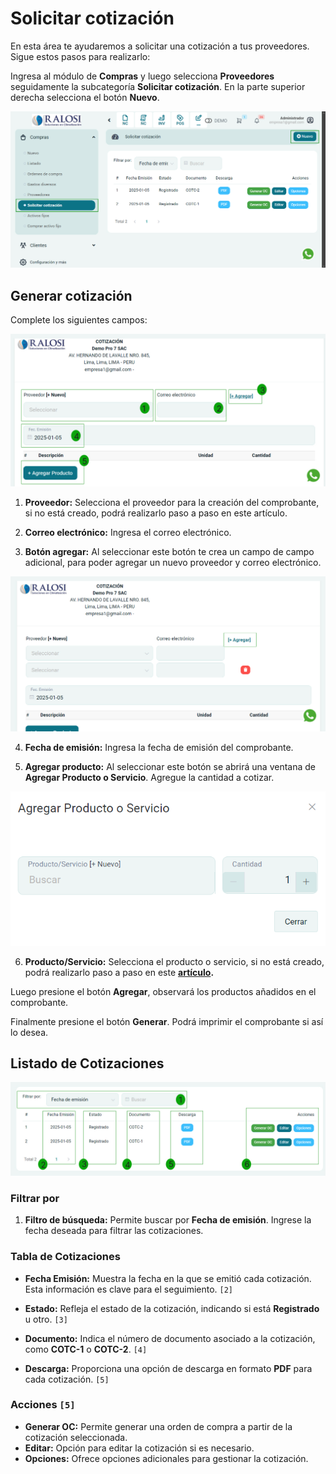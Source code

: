 # Solicitar cotización

En esta área te ayudaremos a solicitar una cotización a tus proveedores. Sigue estos pasos para realizarlo:

Ingresa al módulo de **Compras** y luego selecciona **Proveedores** seguidamente la subcategoría **Solicitar cotización**. En la parte superior derecha selecciona el botón **Nuevo**.

![Alt text](img/cotizacin1.jpg)

## Generar cotización

Complete los siguientes campos:

![Alt text](img/cotizacin4.jpg)

1. **Proveedor:** Selecciona el proveedor para la creación del comprobante, si no está creado, podrá realizarlo paso a paso en este artículo.

2. **Correo electrónico:** Ingresa el correo electrónico.

3. **Botón agregar:** Al seleccionar este botón te crea un campo de campo adicional, para poder agregar un nuevo proveedor y correo electrónico.

![Alt text](img/proveedores9.jpg)

4. **Fecha de emisión:** Ingresa la fecha de emisión del comprobante.

5. **Agregar producto:** Al seleccionar este botón se abrirá una ventana de **Agregar Producto o Servicio**. Agregue la cantidad a cotizar.

![Alt text](img/proveedores10.jpg)

6. **Producto/Servicio:** Selecciona el producto o servicio, si no está creado, podrá realizarlo paso a paso en este **[artículo](https://fastura.github.io/documentacion/docs/Pro7/Modulos/Esenciales/productos-servicios/Productos-Creacion-avanzada).**

Luego presione el botón **Agregar**, observará los productos añadidos en el comprobante.

Finalmente presione el botón **Generar**. Podrá imprimir el comprobante si así lo desea.
 
## Listado de Cotizaciones

![Alt text](img/proveedores10_listado.jpg)

### Filtrar por  

1. **Filtro de búsqueda:** Permite buscar por **Fecha de emisión**. Ingrese la fecha deseada para filtrar las cotizaciones.  

### Tabla de Cotizaciones    
  
- **Fecha Emisión:** Muestra la fecha en la que se emitió cada cotización. Esta información es clave para el seguimiento. `[2]`  
  
- **Estado:** Refleja el estado de la cotización, indicando si está **Registrado** u otro. `[3]`  
  
- **Documento:** Indica el número de documento asociado a la cotización, como **COTC-1** o **COTC-2**. `[4]`  
  
- **Descarga:** Proporciona una opción de descarga en formato **PDF** para cada cotización. `[5]`  

### Acciones  `[5]` 

- **Generar OC:** Permite generar una orden de compra a partir de la cotización seleccionada.  
- **Editar:** Opción para editar la cotización si es necesario.  
- **Opciones:** Ofrece opciones adicionales para gestionar la cotización.